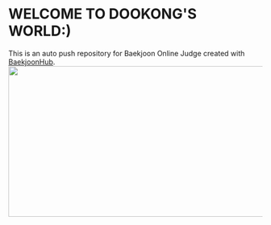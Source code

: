 # WELCOME TO DOOKONG'S WORLD:)
This is an auto push repository for Baekjoon Online Judge created with [BaekjoonHub](https://github.com/BaekjoonHub/BaekjoonHub).
<a href="https://github.com/devxb/gitanimals">
<img
  src="https://render.gitanimals.org/farms/dookong88"
  width="600"
  height="300"
/>
</a>
